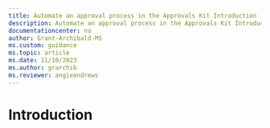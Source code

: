 ```yaml
---
title: Automate an approval process in the Approvals Kit Introduction | Microsoft Docs
description: Automate an approval process in the Approvals Kit Introduction
documentationcenter: na
author: Grant-Archibald-MS
ms.custom: guidance
ms.topic: article
ms.date: 11/10/2023
ms.author: grarchib
ms.reviewer: angieandrews
---
```


# Introduction
